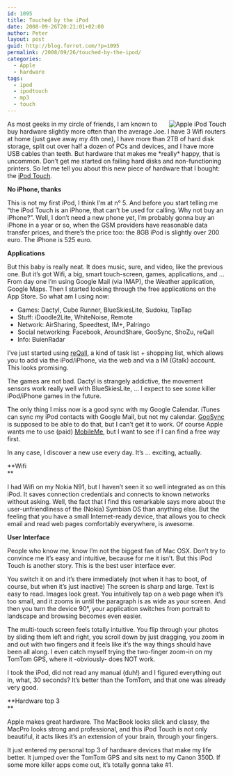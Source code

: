 ```yaml
---
id: 1095
title: Touched by the iPod
date: 2008-09-26T20:21:01+02:00
author: Peter
layout: post
guid: http://blog.forret.com/?p=1095
permalink: /2008/09/26/touched-by-the-ipod/
categories:
  - Apple
  - hardware
tags:
  - ipod
  - ipodtouch
  - mp3
  - touch
---
```

<img class="alignright" style="float: right;" src="http://farm4.static.flickr.com/3170/2889694915_1806610e10_m.jpg" alt="Apple iPod Touch" />As most geeks in my circle of friends, I am known to buy hardware slightly more often than the average Joe. I have 3 Wifi routers at home (just gave away my 4th one), I have more than 2TB of hard disk storage, split out over half a dozen of PCs and devices, and I have more USB cables than teeth. But hardware that makes me \*really\* happy, that is uncommon. Don&#8217;t get me started on failing hard disks and non-functioning printers. So let me tell you about this new piece of hardware that I bought: the [iPod Touch](http://www.apple.com/ipodtouch/).

**No iPhone, thanks**

This is not my first iPod, I think I&#8217;m at n° 5. And before you start telling me &#8220;the iPod Touch is an iPhone, that can&#8217;t be used for calling. Why not buy an iPhone?&#8221;. Well, I don&#8217;t need a new phone yet, I&#8217;m probably gonna buy an iPhone in a year or so, when the GSM providers have reasonable data transfer prices, and there&#8217;s the price too: the 8GB iPod is slightly over 200 euro. The iPhone is 525 euro.

**Applications**

But this baby is really neat. It does music, sure, and video, like the previous one. But it&#8217;s got Wifi, a big, smart touch-screen, games, applications, and &#8230; From day one I&#8217;m using Google Mail (via IMAP), the Weather application, Google Maps. Then I started looking through the free applications on the App Store. So what am I using now:

  * Games: Dactyl, Cube Runner, BlueSkiesLite, Sudoku, TapTap
  * Stuff: iDoodle2Lite, WhiteNoise, Remote
  * Network: AirSharing, Speedtest, IM+, Palringo
  * Social networking: Facebook, AroundShare, GooSync, ShoZu, reQall
  * Info: BuienRadar

I&#8217;ve just started using [reQall](http://www.reqall.com/), a kind of task list + shopping list, which allows you to add via the iPod/iPhone, via the web and via a IM (Gtalk) account. This looks promising.

The games are not bad. Dactyl is strangely addictive, the movement sensors work really well with BlueSkiesLite, &#8230; I expect to see some killer iPod/iPhone games in the future.

The only thing I miss now is a good sync with my Google Calendar. iTunes can sync my iPod contacts with Google Mail, but not my calendar. [GooSync](https://www.goosync.com) is supposed to be able to do that, but I can&#8217;t get it to work. Of course Apple wants me to use (paid) [MobileMe](http://www.apple.com/mobileme/), but I want to see if I can find a free way first.

In any case, I discover a new use every day. It&#8217;s &#8230; exciting, actually.

<!--more-->

**Wifi  
** 

I had Wifi on my Nokia N91, but I haven&#8217;t seen it so well integrated as on this iPod. It saves connection credentials and connects to known networks without asking. Well, the fact that I find this remarkable says more about the user-unfriendliness of the (Nokia) Symbian OS than anything else. But the feeling that you have a small Internet-ready device, that allows you to check email and read web pages comfortably everywhere, is awesome.

**User Interface**

People who know me, know I&#8217;m not the biggest fan of Mac OSX. Don&#8217;t try to convince me it&#8217;s easy and intuitive, because for me it isn&#8217;t. But this iPod Touch is another story. This is the best user interface ever.

You switch it on and it&#8217;s there immediately (not when it has to boot, of course, but when it&#8217;s just inactive) The screen is sharp and large. Text is easy to read. Images look great. You intuitively tap on a web page when it&#8217;s too small, and it zooms in until the paragraph is as wide as your screen. And then you turn the device 90°, your application switches from portrait to landscape and browsing becomes even easier.

The multi-touch screen feels totally intuitive. You flip through your photos by sliding them left and right, you scroll down by just dragging, you zoom in and out with two fingers and it feels like it&#8217;s the way things should have been all along. I even catch myself trying the two-finger zoom-in on my TomTom GPS, where it -obviously- does NOT work.

I took the iPod, did not read any manual (duh!) and I figured everything out in, what, 30 seconds? It&#8217;s better than the TomTom, and that one was already very good.

**Hardware top 3  
** 

Apple makes great hardware. The MacBook looks slick and classy, the MacPro looks strong and professional, and this iPod Touch is not only beautiful, it acts likes it&#8217;s an extension of your brain, through your fingers.

It just entered my personal top 3 of hardware devices that make my life better. It jumped over the TomTom GPS and sits next to my Canon 350D. If some more killer apps come out, it&#8217;s totally gonna take #1.